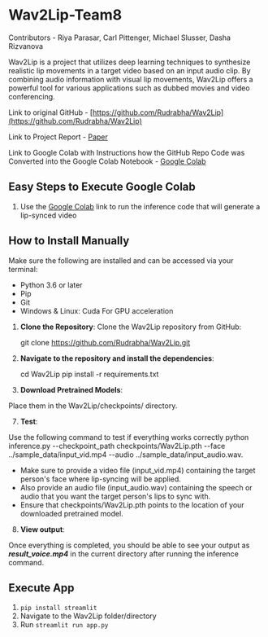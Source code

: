 # Wav2Lip-Team8

Contributors - Riya Parasar, Carl Pittenger, Michael Slusser, Dasha Rizvanova

Wav2Lip is a project that utilizes deep learning techniques to synthesize realistic lip movements in a target video based on an input audio clip. By combining audio information with visual lip movements, Wav2Lip offers a powerful tool for various applications such as dubbed movies and video conferencing.

Link to original GitHub - [https://github.com/Rudrabha/Wav2Lip](https://github.com/Rudrabha/Wav2Lip)

Link to Project Report - [Paper](https://docs.google.com/document/d/1clDbCi-J-YRzxe7q65Yy83252pzqMmuQIzw7OW0Vz5o/edit?usp=sharing)

Link to Google Colab with Instructions how the GitHub Repo Code was Converted into the Google Colab Notebook - [Google Colab](https://colab.research.google.com/drive/1yky8Yw8TeEBtm6UBH_LNu0iF4EuVszcN#scrollTo=a-lmNnL1zscv)

## Easy Steps to Execute Google Colab
1. Use the [Google Colab](https://colab.research.google.com/drive/1yky8Yw8TeEBtm6UBH_LNu0iF4EuVszcN#scrollTo=a-lmNnL1zscv) link to run the inference code that will generate a lip-synced video

## How to Install Manually
Make sure the following are installed and can be accessed via your terminal:

- Python 3.6 or later
- Pip
- Git
- Windows & Linux: Cuda For GPU acceleration

1. **Clone the Repository**:
   Clone the Wav2Lip repository from GitHub:
   
   git clone https://github.com/Rudrabha/Wav2Lip.git
3. **Navigate to the repository and install the dependencies**:

   cd Wav2Lip
   pip install -r requirements.txt

4. **Download Pretrained Models**:

 Place them in the Wav2Lip/checkpoints/ directory.

7. **Test**:

 Use the following command to test if everything works correctly python inference.py --checkpoint_path checkpoints/Wav2Lip.pth --face ../sample_data/input_vid.mp4 --audio ../sample_data/input_audio.wav.

- Make sure to provide a video file (input_vid.mp4) containing the target person's face where lip-syncing will be applied.
- Also provide an audio file (input_audio.wav) containing the speech or audio that you want the target person's lips to sync with.
- Ensure that checkpoints/Wav2Lip.pth points to the location of your downloaded pretrained model.

8. **View output**:

 Once everything is completed, you should be able to see your output as ***result_voice.mp4*** in the current directory after running the inference command.

## Execute App

1. `pip install streamlit`
2. Navigate to the Wav2Lip folder/directory
3. Run `streamlit run app.py`
